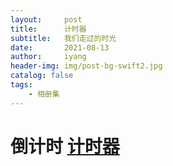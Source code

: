 ```yaml
---
layout:     post
title:      计时器
subtitle:   我们走过的时光
date:       2021-08-13
author:     iyang
header-img: img/post-bg-swift2.jpg
catalog: false
tags:
    - 相册集
---
```


# 倒计时 [计时器](/time/index.html)
